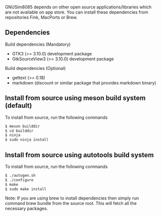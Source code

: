 GNUSim8085 depends on other open source applications/libraries which are not
available on app store. You can install these dependencies from repositories
Fink, MacPorts or Brew.

## Dependencies

Build dependencies (Mandatory)
- GTK3 (>= 3.10.0) development package
- GtkSourceView3 (>= 3.10.0) development package

Build dependencies (Optional)
- gettext (>= 0.18)
- markdown (discount or similar package that provides markdown binary)

## Install from source using meson build system (default)
To install from source, run the following commands

```sh
$ meson builddir
$ cd builddir
$ ninja
$ sudo ninja install
```

## Install from source using autotools build system
To install from source, run the following commands

```sh
$ ./autogen.sh
$ ./configure
$ make
$ sudo make install
```

Note: If you are using brew to install dependencies then simply run command
brew bundle from the source root. This will fetch all the necessary packages.
